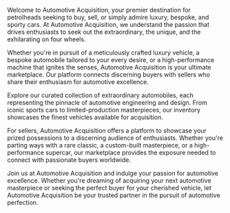 Welcome to Automotive Acquisition, your premier destination for petrolheads seeking to buy, sell, or simply admire luxury, bespoke, and sporty cars. At Automotive Acquisition, we understand the passion that drives enthusiasts to seek out the extraordinary, the unique, and the exhilarating on four wheels.

Whether you're in pursuit of a meticulously crafted luxury vehicle, a bespoke automobile tailored to your every desire, or a high-performance machine that ignites the senses, Automotive Acquisition is your ultimate marketplace. Our platform connects discerning buyers with sellers who share their enthusiasm for automotive excellence.

Explore our curated collection of extraordinary automobiles, each representing the pinnacle of automotive engineering and design. From iconic sports cars to limited-production masterpieces, our inventory showcases the finest vehicles available for acquisition.

For sellers, Automotive Acquisition offers a platform to showcase your prized possessions to a discerning audience of enthusiasts. Whether you're parting ways with a rare classic, a custom-built masterpiece, or a high-performance supercar, our marketplace provides the exposure needed to connect with passionate buyers worldwide.

Join us at Automotive Acquisition and indulge your passion for automotive excellence. Whether you're dreaming of acquiring your next automotive masterpiece or seeking the perfect buyer for your cherished vehicle, let Automotive Acquisition be your trusted partner in the pursuit of automotive perfection.
